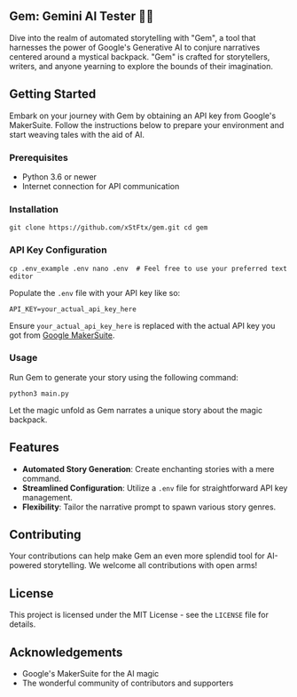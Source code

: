 ## Gem: Gemini AI Tester 🎒✨

Dive into the realm of automated storytelling with "Gem", a tool that harnesses the power of Google's Generative AI to conjure narratives centered around a mystical backpack. "Gem" is crafted for storytellers, writers, and anyone yearning to explore the bounds of their imagination.

## Getting Started

Embark on your journey with Gem by obtaining an API key from Google's MakerSuite. Follow the instructions below to prepare your environment and start weaving tales with the aid of AI.

### Prerequisites

- Python 3.6 or newer
- Internet connection for API communication

### Installation

``
git clone https://github.com/xStFtx/gem.git
cd gem
``

### API Key Configuration

``
cp .env_example .env
nano .env  # Feel free to use your preferred text editor
``

Populate the `.env` file with your API key like so:

``
API_KEY=your_actual_api_key_here
``

Ensure `your_actual_api_key_here` is replaced with the actual API key you got from [Google MakerSuite](https://makersuite.google.com/app/apikey).

### Usage

Run Gem to generate your story using the following command:

``
python3 main.py
``

Let the magic unfold as Gem narrates a unique story about the magic backpack.

## Features

- **Automated Story Generation**: Create enchanting stories with a mere command.
- **Streamlined Configuration**: Utilize a `.env` file for straightforward API key management.
- **Flexibility**: Tailor the narrative prompt to spawn various story genres.


## Contributing

Your contributions can help make Gem an even more splendid tool for AI-powered storytelling. We welcome all contributions with open arms!

## License

This project is licensed under the MIT License - see the `LICENSE` file for details.

## Acknowledgements

- Google's MakerSuite for the AI magic
- The wonderful community of contributors and supporters
